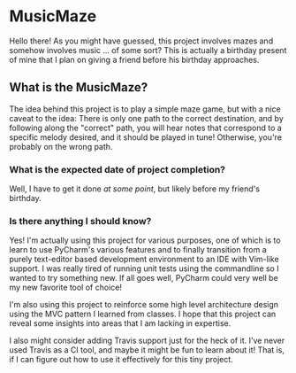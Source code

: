 # MusicMaze

Hello there! As you might have guessed, this project involves mazes and somehow involves 
music ... of some sort? This is actually a birthday present of mine that I plan on giving a
friend before his birthday approaches.

## What is the MusicMaze?
The idea behind this project is to play a simple maze game, but with a nice caveat to the
idea: There is only one path to the correct destination, and by following along the
"correct" path, you will hear notes that correspond to a specific melody desired, and it
should be played in tune! Otherwise, you're probably on the wrong path.

### What is the expected date of project completion?
Well, I have to get it done *at some point*, but likely before my friend's birthday.

### Is there anything I should know?
Yes! I'm actually using this project for various purposes, one of which is to learn to
use PyCharm's various features and to finally transition from a purely text-editor based
development environment to an IDE with Vim-like support. I was really tired of running 
unit tests using the commandline so I wanted to try something new. If all goes well, PyCharm
could very well be my new favorite tool of choice!

I'm also using this project to reinforce some high level architecture design using the MVC 
pattern I learned from classes. I hope that this project can reveal some insights into areas
that I am lacking in expertise.

I also might consider adding Travis support just for the heck of it. I've never used
Travis as a CI tool, and maybe it might be fun to learn about it! That is, if I can figure out
how to use it effectively for this tiny project.
